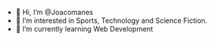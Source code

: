 - 👋 Hi, I’m @Joacomanes
- 👀 I’m interested in Sports, Technology and Science Fiction.
- 🌱 I’m currently learning Web Development
<!--- - 💞️ I’m looking to collaborate on ...
- 📫 How to reach me ...


Joacomanes/Joacomanes is a ✨ special ✨ repository because its `README.md` (this file) appears on your GitHub profile.
You can click the Preview link to take a look at your changes.
--->

